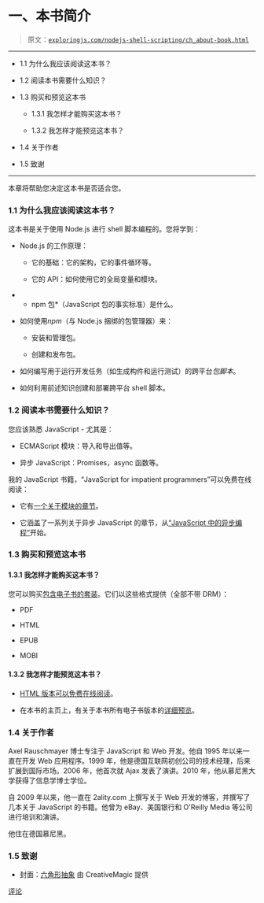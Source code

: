 # 一、本书简介

> 原文：[`exploringjs.com/nodejs-shell-scripting/ch_about-book.html`](https://exploringjs.com/nodejs-shell-scripting/ch_about-book.html)

* * *

+   1.1 为什么我应该阅读这本书？

+   1.2 阅读本书需要什么知识？

+   1.3 购买和预览这本书

    +   1.3.1 我怎样才能购买这本书？

    +   1.3.2 我怎样才能预览这本书？

+   1.4 关于作者

+   1.5 致谢

* * *

本章将帮助您决定这本书是否适合您。

### 1.1 为什么我应该阅读这本书？

这本书是关于使用 Node.js 进行 shell 脚本编程的。您将学到：

+   Node.js 的工作原理：

    +   它的基础：它的架构，它的事件循环等。

    +   它的 API：如何使用它的全局变量和模块。

+   * npm 包*（JavaScript 包的事实标准）是什么。

+   如何使用*npm*（与 Node.js 捆绑的包管理器）来：

    +   安装和管理包。

    +   创建和发布包。

+   如何编写用于运行开发任务（如生成构件和运行测试）的跨平台*包脚本*。

+   如何利用前述知识创建和部署跨平台 shell 脚本。

### 1.2 阅读本书需要什么知识？

您应该熟悉 JavaScript - 尤其是：

+   ECMAScript 模块：导入和导出值等。

+   异步 JavaScript：Promises，async 函数等。

我的 JavaScript 书籍，“JavaScript for impatient programmers”可以免费在线阅读：

+   它有[一个关于模块的章节](https://exploringjs.com/impatient-js/ch_modules.html)。

+   它涵盖了一系列关于异步 JavaScript 的章节，从[“JavaScript 中的异步编程”](https://exploringjs.com/impatient-js/ch_async-js.html)开始。

### 1.3 购买和预览这本书

#### 1.3.1 我怎样才能购买这本书？

您可以购买[包含电子书的套装](https://exploringjs.com/nodejs-shell-scripting/#buy)。它们以这些格式提供（全部不带 DRM）：

+   PDF

+   HTML

+   EPUB

+   MOBI

#### 1.3.2 我怎样才能预览这本书？

+   [HTML 版本可以免费在线阅读](https://exploringjs.com/nodejs-shell-scripting/toc.html)。

+   在本书的主页上，有关于本书所有电子书版本的[详细预览](https://exploringjs.com/nodejs-shell-scripting/#previews)。

### 1.4 关于作者

Axel Rauschmayer 博士专注于 JavaScript 和 Web 开发。他自 1995 年以来一直在开发 Web 应用程序。1999 年，他是德国互联网初创公司的技术经理，后来扩展到国际市场。2006 年，他首次就 Ajax 发表了演讲。2010 年，他从慕尼黑大学获得了信息学博士学位。

自 2009 年以来，他一直在 2ality.com 上撰写关于 Web 开发的博客，并撰写了几本关于 JavaScript 的书籍。他曾为 eBay、美国银行和 O'Reilly Media 等公司进行培训和演讲。

他住在德国慕尼黑。

### 1.5 致谢

+   封面：[六角形抽象](https://pixabay.com/illustrations/hex-hexagonal-abstract-modern-675576/) 由 CreativeMagic 提供

[评论](https://github.com/rauschma/nodejs-shell-scripting/issues/1)
